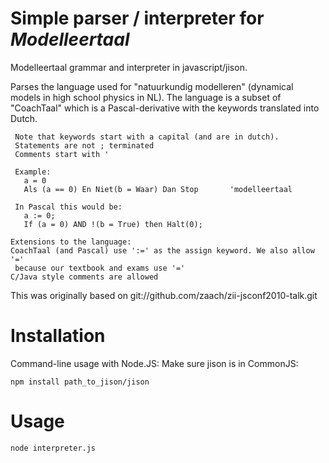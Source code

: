 Simple parser / interpreter for *Modelleertaal*
==========================================

Modelleertaal grammar and interpreter in javascript/jison.

Parses the language used for "natuurkundig modelleren" (dynamical models in
 high school physics in NL). The language is a subset of "CoachTaal" which
 is a Pascal-derivative with the keywords translated into Dutch.
```
 Note that keywords start with a capital (and are in dutch).
 Statements are not ; terminated
 Comments start with '

 Example:
   a = 0
   Als (a == 0) En Niet(b = Waar) Dan Stop       'modelleertaal

 In Pascal this would be:
   a := 0;
   If (a = 0) AND !(b = True) then Halt(0);

Extensions to the language:
CoachTaal (and Pascal) use ':=' as the assign keyword. We also allow '='
 because our textbook and exams use '='
C/Java style comments are allowed
```

This was originally based on git://github.com/zaach/zii-jsconf2010-talk.git

Installation
============

Command-line usage with Node.JS: Make sure jison is in CommonJS:

```
npm install path_to_jison/jison
```

Usage
=====

```
node interpreter.js
```
